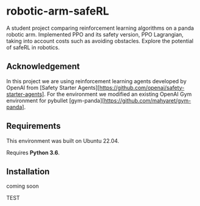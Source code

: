 # robotic-arm-safeRL
A student project comparing reinforcement learning algorithms on a panda robotic arm. Implemented PPO and its safety version, PPO Lagrangian, taking into account costs such as avoiding obstacles. Explore the potential of safeRL in robotics.

## Acknowledgement

In this project we are using reinforcement learning agents developed by OpenAI from [Safety Starter Agents][https://github.com/openai/safety-starter-agents].
For the environment we modified an existing OpenAI Gym environment for pybullet [gym-panda][https://github.com/mahyaret/gym-panda].

## Requirements

This environment was built on Ubuntu 22.04.

Requires **Python 3.6**.

## Installation

coming soon

TEST